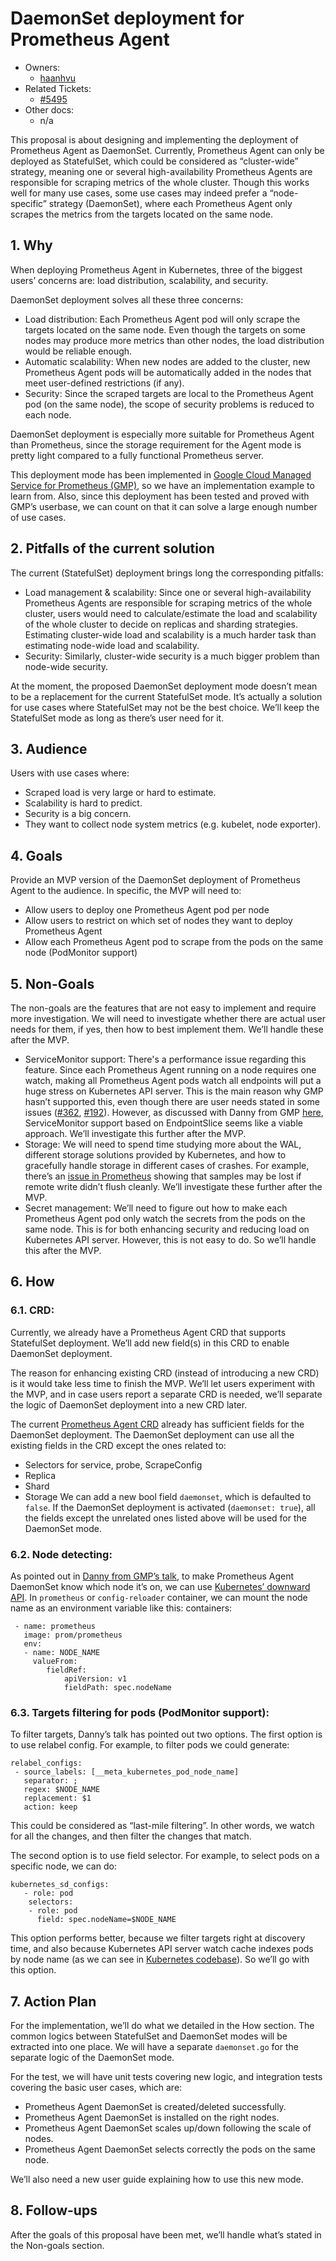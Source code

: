 # DaemonSet deployment for Prometheus Agent

* Owners:
  * [haanhvu](https://github.com/haanhvu)
* Related Tickets:
  * [#5495](https://github.com/prometheus-operator/prometheus-operator/issues/5495)
* Other docs:
  * n/a

This proposal is about designing and implementing the deployment of Prometheus Agent as DaemonSet. Currently, Prometheus Agent can only be deployed as StatefulSet, which could be considered as “cluster-wide” strategy, meaning one or several high-availability Prometheus Agents are responsible for scraping metrics of the whole cluster. Though this works well for many use cases, some use cases may indeed prefer a “node-specific” strategy (DaemonSet), where each Prometheus Agent only scrapes the metrics from the targets located on the same node.


## 1. Why

When deploying Prometheus Agent in Kubernetes, three of the biggest users’ concerns are: load distribution, scalability, and security.

DaemonSet deployment solves all these three concerns:
* Load distribution: Each Prometheus Agent pod will only scrape the targets located on the same node. Even though the targets on some nodes may produce more metrics than other nodes, the load distribution would be reliable enough.
* Automatic scalability: When new nodes are added to the cluster, new Prometheus Agent pods will be automatically added in the nodes that meet user-defined restrictions (if any).
* Security: Since the scraped targets are local to the Prometheus Agent pod (on the same node), the scope of security problems is reduced to each node.

DaemonSet deployment is especially more suitable for Prometheus Agent than Prometheus, since the storage requirement for the Agent mode is pretty light compared to a fully functional Prometheus server.

This deployment mode has been implemented in [Google Cloud Managed Service for Prometheus (GMP)](https://github.com/GoogleCloudPlatform/prometheus-engine/), so we have an implementation example to learn from. Also, since this deployment has been tested and proved with GMP’s userbase, we can count on that it can solve a large enough number of use cases.


## 2. Pitfalls of the current solution

The current (StatefulSet) deployment brings long the corresponding pitfalls:
* Load management & scalability: Since one or several high-availability Prometheus Agents are responsible for scraping metrics of the whole cluster, users would need to calculate/estimate the load and scalability of the whole cluster to decide on replicas and sharding strategies. Estimating cluster-wide load and scalability is a much harder task than estimating node-wide load and scalability.
* Security: Similarly, cluster-wide security is a much bigger problem than node-wide security.

At the moment, the proposed DaemonSet deployment mode doesn’t mean to be a replacement for the current StatefulSet mode. It’s actually a solution for use cases where StatefulSet may not be the best choice. We’ll keep the StatefulSet mode as long as there’s user need for it.


## 3. Audience

Users with use cases where:
* Scraped load is very large or hard to estimate.
* Scalability is hard to predict.
* Security is a big concern.
* They want to collect node system metrics (e.g. kubelet, node exporter).


## 4. Goals

Provide an MVP version of the DaemonSet deployment of Prometheus Agent to the audience.
In specific, the MVP will need to:
* Allow users to deploy one Prometheus Agent pod per node
* Allow users to restrict on which set of nodes they want to deploy Prometheus Agent
* Allow each Prometheus Agent pod to scrape from the pods on the same node (PodMonitor support)


## 5. Non-Goals

The non-goals are the features that are not easy to implement and require more investigation. We will need to investigate whether there are actual user needs for them, if yes, then how to best implement them. We’ll handle these after the MVP.
* ServiceMonitor support: There's a performance issue regarding this feature. Since each Prometheus Agent running on a node requires one watch, making all Prometheus Agent pods watch all endpoints will put a huge stress on Kubernetes API server. This is the main reason why GMP hasn’t supported this, even though there are user needs stated in some issues ([#362](https://github.com/GoogleCloudPlatform/prometheus-engine/issues/362), [#192](https://github.com/GoogleCloudPlatform/prometheus-engine/issues/192)). However, as discussed with Danny from GMP [here](https://github.com/GoogleCloudPlatform/prometheus-engine/issues/192#issuecomment-2028850846), ServiceMonitor support based on EndpointSlice seems like a viable approach. We’ll investigate this further after the MVP.
* Storage: We will need to spend time studying more about the WAL, different storage solutions provided by Kubernetes, and how to gracefully handle storage in different cases of crashes. For example, there’s an [issue in Prometheus](https://github.com/prometheus/prometheus/issues/8809) showing that samples may be lost if remote write didn’t flush cleanly. We’ll investigate these further after the MVP.
* Secret management: We’ll need to figure out how to make each Prometheus Agent pod only watch the secrets from the pods on the same node. This is for both enhancing security and reducing load on Kubernetes API server. However, this is not easy to do. So we’ll handle this after the MVP.


## 6. How

### 6.1. CRD:

Currently, we already have a Prometheus Agent CRD that supports StatefulSet deployment. We’ll add new field(s) in this CRD to enable DaemonSet deployment.

The reason for enhancing existing CRD (instead of introducing a new CRD) is it would take less time to finish the MVP. We’ll let users experiment with the MVP, and in case users report a separate CRD is needed, we’ll separate the logic of DaemonSet deployment into a new CRD later.

The current [Prometheus Agent CRD](https://prometheus-operator.dev/docs/operator/api/#monitoring.coreos.com/v1alpha1.PrometheusAgent) already has sufficient fields for the DaemonSet deployment. The DaemonSet deployment can use all the existing fields in the CRD except the ones related to:
* Selectors for service, probe, ScrapeConfig
* Replica
* Shard
* Storage
We can add a new bool field `daemonset`, which is defaulted to `false`. If the DaemonSet deployment is activated (`daemonset: true`), all the fields except the unrelated ones listed above will be used for the DaemonSet mode.

### 6.2. Node detecting:

As pointed out in [Danny from GMP’s talk](https://www.youtube.com/watch?v=yk2aaAyxgKw), to make Prometheus Agent DaemonSet know which node it’s on, we can use [Kubernetes’ downward API](https://kubernetes.io/docs/tasks/inject-data-application/environment-variable-expose-pod-information/). In `prometheus` or `config-reloader` container, we can mount the node name as an environment variable like this:
containers:
```
 - name: prometheus
   image: prom/prometheus
   env:
   - name: NODE_NAME
     valueFrom:
     	fieldRef:
     		apiVersion: v1
     		fieldPath: spec.nodeName
```

### 6.3. Targets filtering for pods (PodMonitor support):

To filter targets, Danny’s talk has pointed out two options.
The first option is to use relabel config. For example, to filter pods we could generate:
```
relabel_configs:
 - source_labels: [__meta_kubernetes_pod_node_name]
   separator: ;
   regex: $NODE_NAME
   replacement: $1
   action: keep
```
This could be considered as “last-mile filtering”. In other words, we watch for all the changes, and then filter the changes that match.

The second option is to use field selector. For example, to select pods on a specific node, we can do:
```
kubernetes_sd_configs:
   - role: pod
 	selectors:
 	- role: pod
   	  field: spec.nodeName=$NODE_NAME
```
This option performs better, because we filter targets right at discovery time, and also because Kubernetes API server watch cache indexes pods by node name (as we can see in [Kubernetes codebase](https://github.com/kubernetes/kubernetes/blob/v1.30.0-rc.0/pkg/registry/core/pod/storage/storage.go#L91)). So we’ll go with this option.


## 7. Action Plan

For the implementation, we’ll do what we detailed in the How section. The common logics between StatefulSet and DaemonSet modes will be extracted into one place. We will have a separate `daemonset.go` for the separate logic of the DaemonSet mode.

For the test, we will have unit tests covering new logic, and integration tests covering the basic user cases, which are:
* Prometheus Agent DaemonSet is created/deleted successfully.
* Prometheus Agent DaemonSet is installed on the right nodes.
* Prometheus Agent DaemonSet scales up/down following the scale of nodes.
* Prometheus Agent DaemonSet selects correctly the pods on the same node.

We’ll also need a new user guide explaining how to use this new mode.


## 8. Follow-ups

After the goals of this proposal have been met, we’ll handle what’s stated in the Non-goals section.

